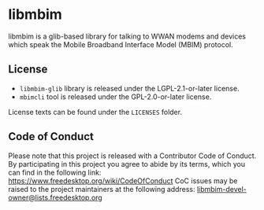 <!--
SPDX-License-Identifier: GPL-2.0-or-later

Copyright (C) 2013 Aleksander Morgado <aleksander@aleksander.es>
-->

# libmbim

libmbim is a glib-based library for talking to WWAN modems and devices which
speak the Mobile Broadband Interface Model (MBIM) protocol.

## License

* `libmbim-glib` library is released under the LGPL-2.1-or-later license.
* `mbimcli` tool is released under the GPL-2.0-or-later license.

License texts can be found under the `LICENSES` folder.

## Code of Conduct

Please note that this project is released with a Contributor Code of Conduct.
By participating in this project you agree to abide by its terms, which you can
find in the following link:
https://www.freedesktop.org/wiki/CodeOfConduct
CoC issues may be raised to the project maintainers at the following address:
libmbim-devel-owner@lists.freedesktop.org
